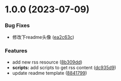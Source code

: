 # 1.0.0 (2023-07-09)


### Bug Fixes

* 修改下readme头像 ([ea2c63c](https://github.com/NorthSeacoder/northseacoder/commit/ea2c63ccefbcaa0eb14004ebc7d704b3baa3ab09))


### Features

* add new rss resource ([8b309dd](https://github.com/NorthSeacoder/northseacoder/commit/8b309dd6b2b8e0f7d0a2281a3af7230a7b775dbd))
* **scripts:** add scripts to get rss content ([dc935d9](https://github.com/NorthSeacoder/northseacoder/commit/dc935d9a78d8a75357e5e64e84078718fc0a5839))
* update readme template ([8841799](https://github.com/NorthSeacoder/northseacoder/commit/8841799924c30b35bd866c526da7df3e65a54459))



